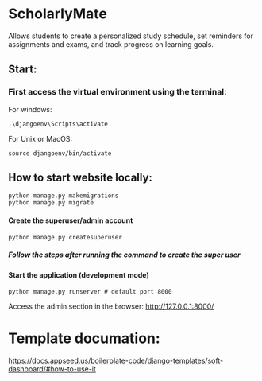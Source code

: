 # ScholarlyMate

Allows students to create a personalized study schedule, set reminders for assignments and exams, and track progress on learning goals.

## Start:

### First access the virtual environment using the terminal:

For windows:

```
.\djangoenv\Scripts\activate
```

For Unix or MacOS:

```
source djangoenv/bin/activate
```

## How to start website locally:

```
python manage.py makemigrations
python manage.py migrate
```

#### Create the superuser/admin account

```
python manage.py createsuperuser
```

##### Follow the steps after running the command to create the super user

#### Start the application (development mode)

```
python manage.py runserver # default port 8000
```

Access the admin section in the browser: http://127.0.0.1:8000/

# Template documation:

https://docs.appseed.us/boilerplate-code/django-templates/soft-dashboard/#how-to-use-it
